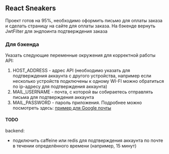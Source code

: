 ## React Sneakers

Проект готов на 95%, необходимо оформить письмо для оплаты заказа и сделать страницу на сайте для оплаты заказа. На бэкенде вернуть JwtFilter для эндпоинта подтверждения заказа

### Для бэкенда
Указать следующие переменные окружения для корректной работы API:

1. HOST_ADDRESS - адрес API (необходимо указать для подтверждения аккаунта с другого устройства, например если несколько устройств подключены к одному WI-FI можно обратиться по ip-адресу для подтверждения аккаунта)
2. MAIL_USERNAME - почта, с которой вы собираетесь отправлять письма для подтверждения аккаунта
3. MAIL_PASSWORD - пароль приложения. Подробнее можно посмотреть здесь:
   [пример для Google почты](https://support.google.com/accounts/answer/185833?hl=en)

#### TODO
backend:
* подключить caffeine или redis для подтверждения аккаунта по почте в течении определённого времени (например, 15 минут)